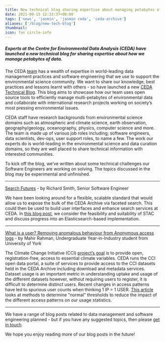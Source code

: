 ```yaml
---
title: New technical blog sharing expertise about managing petabytes of data
date: 2021-09-15 12:33:37+00:00
tags: ['news', 'jasmin', 'jasmin ceda', 'ceda-archive']
aliases: ['/blog/new-tech-blog']
thumbnail: 
icon: fas circle-info
---
```


##### Experts at the Centre for Environmental Data Analysis (CEDA) have launched a new technical blog for sharing expertise about how we manage petabytes of data.


  
The CEDA [team](https://www.ceda.ac.uk/about/team/) has a wealth of expertise in world-leading data management practices and software engineering that we use to support the environmental science community. We want to share our knowledge, best practices and lessons learnt with others - so have launched a new [CEDA Technical Blog](http://techblog.ceda.ac.uk/). This blog aims to showcase how our team uses open source tools to efficiently manage multi-petabytes of environmental data and collaborate with international research projects working on society’s most pressing environmental issues.  
  
CEDA staff have research backgrounds from environmental science domains such as atmospheric and climate science, earth observation, geography/geology, oceanography, physics, computer science and more. The team is made up of various job roles including; software engineers, data scientists, dev-ops, user support roles, to name a few. The work our experts do is world-leading in the environmental science and data curation domains, so they are well placed to share technical information with interested communities.   
  
To kick off the blog, we’ve written about some technical challenges our Software Engineers are working on solving. The topics discussed in the blog may be experimental and unfinished.




---


[Search Futures](https://techblog.ceda.ac.uk/search/stac/indexing/2021/07/05/search-futures.html) - by Richard Smith, Senior Software Engineer


We have been looking around for a flexible, scalable standard that would allow us to expose the bulk of the CEDA Archive via faceted search. This could then be used to build user interfaces and enhance search services at CEDA. In [this blog post](https://techblog.ceda.ac.uk/search/stac/indexing/2021/07/05/search-futures.html), we consider the feasibility and suitability of STAC and discuss progress into an Elasticsearch-based implementation.





---


[What is a user? Removing anomalous behaviour from Anonymous access logs](https://techblog.ceda.ac.uk/2021/08/20/cci-download-stats.html) - by Mahir Rahman, Undergraduate Year-in-Industry student from University of York   
  
The Climate Change Initiative (CCI) [project’s goal](https://climate.esa.int/en/esa-climate/esa-cci/Objective/) is to provide open, registration-free, access to essential climate variables. CEDA runs the CCI open data portal, a suite of services to provide access to the CCI datasets held in the CEDA Archive including download and metadata services. Dataset usage is an important metric in understanding uptake and usage of the different datasets however, without requiring users to register, it is difficult to determine distinct users. Recent changes in access patterns have led to spurious user counts when thinking 1 IP = 1 USER. [This article](https://techblog.ceda.ac.uk/2021/08/20/cci-download-stats.html) looks at methods to determine “normal” thresholds to reduce the impact of the different access patterns on our usage statistics.




---


We have a range of blog posts related to data management and software engineering planned - but if you have any suggested topics, then please [get in touch](https://www.ceda.ac.uk/contact/).   
  
We hope you enjoy reading more of our blog posts in the future!


